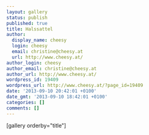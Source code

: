 ```yaml
---
layout: gallery
status: publish
published: true
title: Halssattel
author:
  display_name: cheesy
  login: cheesy
  email: christine@cheesy.at
  url: http://www.cheesy.at/
author_login: cheesy
author_email: christine@cheesy.at
author_url: http://www.cheesy.at/
wordpress_id: 19409
wordpress_url: http://www.cheesy.at/?page_id=19409
date: '2013-09-10 20:42:01 +0100'
date_gmt: '2013-09-10 18:42:01 +0100'
categories: []
comments: []
---
```

[gallery orderby="title"]
